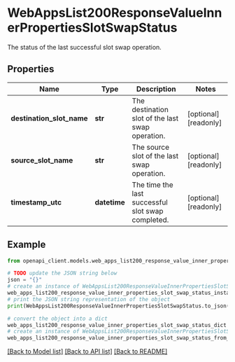 # WebAppsList200ResponseValueInnerPropertiesSlotSwapStatus

The status of the last successful slot swap operation.

## Properties

Name | Type | Description | Notes
------------ | ------------- | ------------- | -------------
**destination_slot_name** | **str** | The destination slot of the last swap operation. | [optional] [readonly] 
**source_slot_name** | **str** | The source slot of the last swap operation. | [optional] [readonly] 
**timestamp_utc** | **datetime** | The time the last successful slot swap completed. | [optional] [readonly] 

## Example

```python
from openapi_client.models.web_apps_list200_response_value_inner_properties_slot_swap_status import WebAppsList200ResponseValueInnerPropertiesSlotSwapStatus

# TODO update the JSON string below
json = "{}"
# create an instance of WebAppsList200ResponseValueInnerPropertiesSlotSwapStatus from a JSON string
web_apps_list200_response_value_inner_properties_slot_swap_status_instance = WebAppsList200ResponseValueInnerPropertiesSlotSwapStatus.from_json(json)
# print the JSON string representation of the object
print(WebAppsList200ResponseValueInnerPropertiesSlotSwapStatus.to_json())

# convert the object into a dict
web_apps_list200_response_value_inner_properties_slot_swap_status_dict = web_apps_list200_response_value_inner_properties_slot_swap_status_instance.to_dict()
# create an instance of WebAppsList200ResponseValueInnerPropertiesSlotSwapStatus from a dict
web_apps_list200_response_value_inner_properties_slot_swap_status_from_dict = WebAppsList200ResponseValueInnerPropertiesSlotSwapStatus.from_dict(web_apps_list200_response_value_inner_properties_slot_swap_status_dict)
```
[[Back to Model list]](../README.md#documentation-for-models) [[Back to API list]](../README.md#documentation-for-api-endpoints) [[Back to README]](../README.md)


